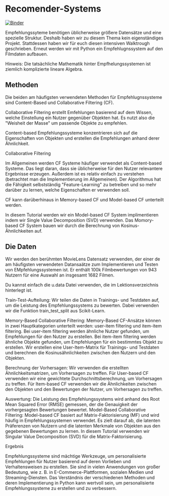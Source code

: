 # Recomender-Systems
[![Binder](https://mybinder.org/badge_logo.svg)](https://mybinder.org/v2/gh/beckceline/Recomender-Systems/HEAD)

Empfehlungssyteme benötigen üblicherweise größere Datensätze und eine spezielle Struktur. Deshalb haben wir zu diesem Thema kein eigenständiges Projekt. Stattdessen haben wir für euch diesen intensiven Walktrough geschrieben. Erneut werden wir mit Python ein Empfehlugnssystem auf den Filmdaten aufbauen.

Hinweis: Die tatsächliche Mathematik hinter Empfhelungssystemen ist ziemlich komplizierte lineare Algebra.

## Methoden

Die beiden am häufigsten verwendeten Methoden für Empfehlugnssysteme sind Content-Based und Collaborative Filtering (CF).

Collaborative Filtering erstellt Emfehlungen basierend auf dem Wissen, welche Einstellung ein Nutzer gegenüber Objekten hat. Es nutzt also die "Weisheit der Masse" um passende Objekte zu empfehlen.

Content-based Empfehlungssysteme konzentrieren sich auf die Eigenschaften von Objekten und erstellen die Empfehlungen anhand derer Ähnlichkeit.

Collaborative Filtering

Im Allgemeinen werden CF Systeme häufiger verwendet als Content-based Systeme. Das liegt daran, dass sie üblicherweise für den Nutzer relevantere Ergebnisse erzeugen. Außerdem ist es relativ einfach zu verstehen (betrachtet man die Implementierung im Allgemeinen). Der Algorithmus hat die Fähigkeit selbstständig "Feature-Learning" zu betreiben und so mehr darüber zu lernen, welche Eigenschaften er verwenden soll.

CF kann darüberhinaus in Memory-based CF und Model-based CF unterteilt werden.

In diesem Tutorial werden wir ein Model-based CF System implimentieren indem wir Single Value Decomposition (SVD) verwenden. Das Momory-based CF System bauen wir durch die Berechnung von Kosinus-Ähnlichkeiten auf.

## Die Daten

Wir werden den berühmten MovieLens Datensatz verwenden, der einer de am häufigsten verwendeten Datansaätze zum Implementieren und Testen von EMpfehlungssystemen ist. Er enthält 100k Filmbewertungen von 943 Nutzern für eine Auswahl an insgesamt 1682 Filmen.

Du kannst einfach die u.data Datei verwenden, die im Lektionsverzeichnis hinterlegt ist.

Train-Test-Aufteilung: Wir teilen die Daten in Trainings- und Testdaten auf, um die Leistung des Empfehlungssystems zu bewerten. Dabei verwenden wir die Funktion train_test_split aus Scikit-Learn.

Memory-Based Collaborative Filtering: Memory-Based CF-Ansätze können in zwei Hauptkategorien unterteilt werden: user-item filtering und item-item filtering. Bei user-item filtering werden ähnliche Nutzer gefunden, um Empfehlungen für den Nutzer zu erstellen. Bei item-item filtering werden ähnliche Objekte gefunden, um Empfehlungen für ein bestimmtes Objekt zu erstellen.
Wir erstellen eine User-Item-Matrix für Trainings- und Testdaten und berechnen die Kosinusähnlichkeiten zwischen den Nutzern und den Objekten.

Berechnung der Vorhersagen: Wir verwenden die erstellten Ähnlichkeitsmatrizen, um Vorhersagen zu treffen. Für User-based CF verwenden wir eine gewichtete Durchschnittsberechnung, um Vorhersagen zu treffen. Für Item-based CF verwenden wir die Ähnlichkeiten zwischen den Objekten und den Bewertungen der Nutzer, um Vorhersagen zu treffen.

Auswertung: Die Leistung des Empfehlungssystems wird anhand des Root Mean Squared Error (RMSE) gemessen, der die Genauigkeit der vorhergesagten Bewertungen bewertet.
Model-Based Collaborative Filtering:
Model-based CF basiert auf Matrix-Faktorisierung (MF) und wird häufig in Empfehlungssystemen verwendet. Es zielt darauf ab, die latenten Präferenzen von Nutzern und die latenten Merkmale von Objekten aus den gegebenen Bewertungen zu lernen.
In diesem Tutorial verwenden wir Singular Value Decomposition (SVD) für die Matrix-Faktorisierung.

Ergebnis

Empfehlungssysteme sind mächtige Werkzeuge, um personalisierte Empfehlungen für Nutzer basierend auf deren Vorlieben und Verhaltensweisen zu erstellen. Sie sind in vielen Anwendungen von großer Bedeutung, wie z. B. in E-Commerce-Plattformen, sozialen Medien und Streaming-Diensten. Das Verständnis der verschiedenen Methoden und deren Implementierung in Python kann wertvoll sein, um personalisierte Empfehlungssysteme zu erstellen und zu verbessern.

